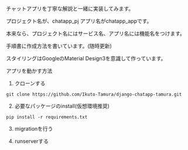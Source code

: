 チャットアプリを丁寧な解説と一緒に実装してみます。

プロジェクト名が、chatapp_pj
アプリ名がchatapp_appです。

本来なら、プロジェクト名にはサービス名、アプリ名には機能名をつけます。

手順書に作成方法を書いています。(随時更新)

スタイリングはGoogleのMaterial Design3を意識して作っています。

アプリを動かす方法

1. クローンする
```
git clone https://github.com/Ikuto-Tamura/django-chatapp-tamura.git
```

2. 必要なパッケージのinstall(仮想環境推奨)
```
pip install -r requirements.txt
```

3.  migrationを行う

4.  runserverする